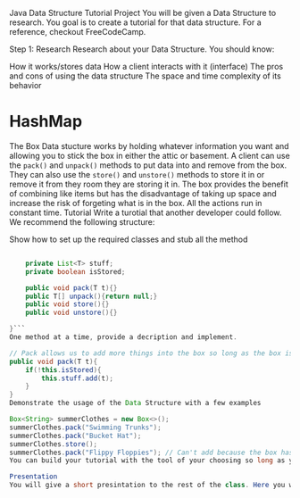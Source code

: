 Java Data Structure Tutorial Project
You will be given a Data Structure to research. You goal is to create a tutorial for that data structure. For a reference, checkout FreeCodeCamp.

Step 1: Research
Research about your Data Structure. You should know:

How it works/stores data
How a client interacts with it (interface)
The pros and cons of using the data structure
The space and time complexity of its behavior
# HashMap

The Box Data stucture works by holding whatever information you want and allowing you to stick the box in either the attic or basement. A client can use the `pack()` and `unpack()` methods to put data into and remove from the box. They can also use the `store()` and `unstore()` methods to store it in or remove it from they room they are storing it in. The box provides the benefit of combining like items but has the disadvantage of taking up space and increase the risk of forgeting what is in the box. All the actions run in constant time.
Tutorial
Write a turotial that another developer could follow. We recommend the following structure:

Show how to set up the required classes and stub all the method

```java class Box<T> {

    private List<T> stuff;
    private boolean isStored;

    public void pack(T t){}
    public T[] unpack(){return null;}
    public void store(){}
    public void unstore(){}

}```
One method at a time, provide a decription and implement.

// Pack allows us to add more things into the box so long as the box is not currently stored
public void pack(T t){
    if(!this.isStored){
        this.stuff.add(t);
    }
}
Demonstrate the usage of the Data Structure with a few examples

Box<String> summerClothes = new Box<>();
summerClothes.pack("Swimming Trunks");
summerClothes.pack("Bucket Hat");
summerClothes.store();
summerClothes.pack("Flippy Floppies"); // Can't add because the box has already been stored!!!
You can build your tutorial with the tool of your choosing so long as you can show text, code, images, etc. We reccomend using a markdown file but a website or Word document will also work.

Presentation
You will give a short presintation to the rest of the class. Here you will explain all about your Data Structure and provide a demonstration of why and how to use it.
